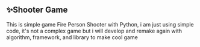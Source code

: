 ## ✨Shooter Game

This is simple game Fire Person Shooter with Python, i am just using simple code, it's not a complex game but i will develop and remake again with algorithm, framework, and library to make cool game
